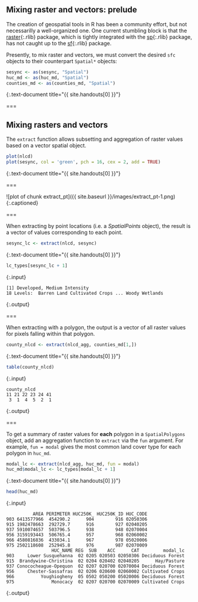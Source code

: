 ---
---

## Mixing raster and vectors: prelude

The creation of geospatial tools in R has been a community effort, but not necessarilly a well-organized one. One current stumbling block is that the [raster](){:.rlib} package, which is tightly integrated with the [sp](){:.rlib} package, has not caught up to the [sf](){:.rlib} package.

Presently, to mix raster and vectors, we must convert the desired `sfc` objects to their counterpart `Spatial*` objects:


~~~r
sesync <- as(sesync, "Spatial")
huc_md <- as(huc_md, "Spatial")
counties_md <- as(counties_md, "Spatial")
~~~
{:.text-document title="{{ site.handouts[0] }}"}

===

## Mixing rasters and vectors

The `extract` function allows subsetting and aggregation of raster values based on a vector spatial object.


~~~r
plot(nlcd)
plot(sesync, col = 'green', pch = 16, cex = 2, add = TRUE)
~~~
{:.text-document title="{{ site.handouts[0] }}"}

===

![plot of chunk extract_pt]({{ site.baseurl }}/images/extract_pt-1.png)
{:.captioned}

===

When extracting by point locations (i.e. a *SpatialPoints* object), the result is a vector of values corresponding to each point.


~~~r
sesync_lc <- extract(nlcd, sesync)
~~~
{:.text-document title="{{ site.handouts[0] }}"}


~~~r
lc_types[sesync_lc + 1]
~~~
{:.input}
~~~
[1] Developed, Medium Intensity
18 Levels:  Barren Land Cultivated Crops ... Woody Wetlands
~~~
{:.output}

===

When extracting with a polygon, the output is a vector of all raster values for pixels falling within that polygon.


~~~r
county_nlcd <- extract(nlcd_agg, counties_md[1,])
~~~
{:.text-document title="{{ site.handouts[0] }}"}


~~~r
table(county_nlcd)
~~~
{:.input}
~~~
county_nlcd
11 21 22 23 24 41 
 3  1  4  5  2  1 
~~~
{:.output}

===

To get a summary of raster values for **each** polygon in a `SpatialPolygons` object, add an aggregation function to `extract` via the `fun` argument. For example, `fun = modal` gives the most common land cover type for each polygon in `huc_md`.


~~~r
modal_lc <- extract(nlcd_agg, huc_md, fun = modal)
huc_md$modal_lc <- lc_types[modal_lc + 1]
~~~
{:.text-document title="{{ site.handouts[0] }}"}


~~~r
head(huc_md)
~~~
{:.input}
~~~
          AREA PERIMETER HUC250K_ HUC250K_ID HUC_CODE
903 6413577966  454290.2      904        916 02050306
915 1982478663  292729.7      916        927 02040205
937 5910074657  503796.5      938        948 02070004
956 3159193443  506765.4      957        968 02060002
966 4580816836  433034.1      967        978 05020006
975 2502118608  252945.8      976        987 02070009
                 HUC_NAME REG  SUB    ACC      CAT         modal_lc
903     Lower Susquehanna  02 0205 020503 02050306 Deciduous Forest
915  Brandywine-Christina  02 0204 020402 02040205      Hay/Pasture
937 Conococheague-Opequon  02 0207 020700 02070004 Deciduous Forest
956     Chester-Sassafras  02 0206 020600 02060002 Cultivated Crops
966          Youghiogheny  05 0502 050200 05020006 Deciduous Forest
975              Monocacy  02 0207 020700 02070009 Cultivated Crops
~~~
{:.output}
